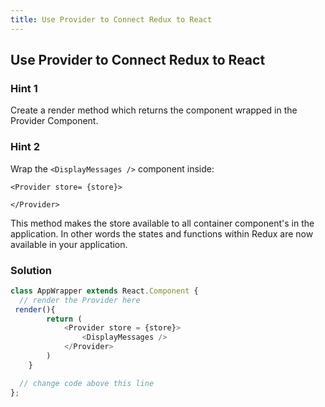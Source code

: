 ```yaml
---
title: Use Provider to Connect Redux to React
---
```

## Use Provider to Connect Redux to React

<!-- The article goes here, in GitHub-flavored Markdown. Feel free to add YouTube videos, images, and CodePen/JSBin embeds  -->


### Hint 1
Create a render method which returns the component wrapped in the Provider Component.

### Hint 2
Wrap the ```<DisplayMessages />``` component inside: 

```<Provider store= {store}>``` 

```</Provider>```

This method makes the store available to all container component's in the application.
In other words the  states and functions within Redux are now available in your application. 

### Solution
```Javascript
class AppWrapper extends React.Component {
  // render the Provider here
 render(){
        return (
            <Provider store = {store}>
                <DisplayMessages />
            </Provider>
        )
    }

  // change code above this line
};
```
